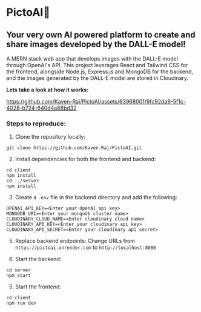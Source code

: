 # PictoAI📸

## Your very own AI powered platform to create and share images developed by the DALL-E model!

<p>
  A MERN stack web app that develops images with the DALL-E model through OpenAI's API. This project leverages React and Tailwind CSS for the frontend, alongside Node.js, Express.js and MongoDB for the backend, and the images generated by the DALL-E model are stored in Cloudinary.
</p>

**Lets take a look at how it works:**

https://github.com/Kaven-Raj/PictoAI/assets/63968001/9fc92da9-5f1c-4028-b724-640d4a88bd32

### Steps to reproduce:

1. Clone the repository locally:

```
git clone https://github.com/Kaven-Raj/PictoAI.git
```

2. Install dependencies for both the frontend and backend:

```
cd client
npm install
cd ../server
npm install
```

3. Create a `.env` file in the backend directory and add the following:

```
OPENAI_API_KEY=<Enter your OpenAI api key>
MONGODB_URI=<Enter your mongodb cluster name>
CLOUDINARY_CLOUD_NAME=<Enter cloudinary cloud name>
CLOUDINARY_API_KEY=<Enter your cloudinary api key>
CLOUDINARY_API_SECRET=<Enter your cloudinary api secret>
```

5. Replace backend endpoints:
   Change URLs from `https://pictoai.onrender.com` to `http://localhost:8080`

6. Start the backend:

```
cd server
npm start
```

5. Start the frontend:

```
cd client
npm run dev
```
